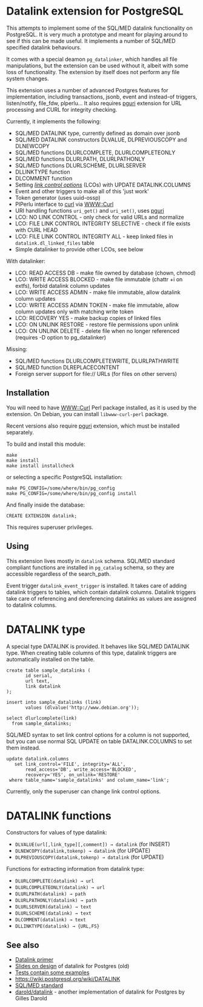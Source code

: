 Datalink extension for PostgreSQL
=================================

This attempts to implement some of the SQL/MED datalink functionality on PostgreSQL.
It is very much a prototype and meant for playing around to see if this can be made useful.
It implements a number of SQL/MED specified datalink behaviours.

It comes with a special deamon `pg_datalinker`, which handles all file manipulations,
but the extension can be used without it, albeit with some loss of functionality.
The extension by itself does not perform any file system changes. 

This extension uses a number of advanced Postgres features for implementation,
including transactions, jsonb, event and instead-of triggers, listen/notify, file_fdw, plperlu...
It also requires [pguri](https://github.com/petere/pguri) extension for URL processing and CURL for
integrity checking.
 
Currently, it implements the following:
- SQL/MED DATALINK type, currently defined as domain over jsonb
- SQL/MED DATALINK constructors DLVALUE, DLPREVIOUSCOPY and DLNEWCOPY
- SQL/MED functions DLURLCOMPLETE, DLURLCOMPLETEONLY
- SQL/MED functions DLURLPATH, DLURLPATHONLY
- SQL/MED functions DLURLSCHEME, DLURLSERVER
- DLLINKTYPE function
- DLCOMMENT function
- Setting [*link control options*](https://wiki.postgresql.org/wiki/DATALINK#Datalink_attributes_per_SQL_spec) (LCOs) with UPDATE DATALINK.COLUMNS
- Event and other triggers to make all of this 'just work'
- Token generator (uses uuid-ossp)
- PlPerlu interface to [curl](https://curl.se/) via [WWW::Curl](https://metacpan.org/pod/WWW::Curl)
- URI handling functions `uri_get()` and `uri_set()`, uses [pguri](https://github.com/petere/pguri)
- LCO: NO LINK CONTROL - only check for valid URLs and normalize
- LCO: FILE LINK CONTROL INTEGRITY SELECTIVE - check if file exists with CURL HEAD
- LCO: FILE LINK CONTROL INTEGRITY ALL - keep linked files in `datalink.dl_linked_files` table
- Simple datalinker to provide other LCOs, see below

With datalinker:
- LCO: READ ACCESS DB - make file owned by database (chown, chmod)
- LCO: WRITE ACCESS BLOCKED - make file immutable (chattr +i on extfs), forbid datalink column updates
- LCO: WRITE ACCESS ADMIN - make file immutable, allow datalink column updates
- LCO: WRITE ACCESS ADMIN TOKEN - make file immutable, allow column updates only with matching write token
- LCO: RECOVERY YES - make backup copies of linked files
- LCO: ON UNLINK RESTORE - restore file permissions upon unlink
- LCO: ON UNLINK DELETE - delete file when no longer referenced (requires -D option to pg_datalinker)

Missing:
- SQL/MED functions DLURLCOMPLETEWRITE, DLURLPATHWRITE
- SQL/MED function DLREPLACECONTENT
- Foreign server support for file:// URLs (for files on other servers)

Installation
------------

You will need to have 
[WWW::Curl](http://search.cpan.org/~szbalint/WWW-Curl-4.17/lib/WWW/Curl.pm#WWW::Curl::Easy) 
Perl package installed, as it is used by the extension.
On Debian, you can install `libwww-curl-perl` package.

Recent versions also require [pguri](https://github.com/petere/pguri) extension, which must
be installed separately.

To build and install this module:

    make
    make install
    make install installcheck

or selecting a specific PostgreSQL installation:

    make PG_CONFIG=/some/where/bin/pg_config
    make PG_CONFIG=/some/where/bin/pg_config install

And finally inside the database:

    CREATE EXTENSION datalink;

This requires superuser privileges.

Using
-----

This extension lives mostly in `datalink` schema.
SQL/MED standard compliant functions are installed in `pg_catalog` schema, 
so they are accessible regardless of the search_path.

Event trigger `datalink_event_trigger` is installed. 
It takes care of adding datalink triggers to tables, which contain datalink columns.
Datalink triggers take care of referencing and dereferencing datalinks 
as values are assigned to datalink columns.

DATALINK type
=============

A special type DATALINK is provided. 
It behaves like SQL/MED DATALINK type.
When creating table columns of this type, 
datalink triggers are automatically installed on the table.

    create table sample_datalinks (
           id serial,
           url text,
           link datalink
    );
    
    insert into sample_datalinks (link)
           values (dlvalue('http://www.debian.org'));
            
    select dlurlcomplete(link)
      from sample_datalinks;


SQL/MED syntax to set link control options for a column is not supported,
but you can use normal SQL UPDATE on table DATALINK.COLUMNS
to set them instead.

    update datalink.columns
       set link_control='FILE', integrity='ALL',
           read_access='DB', write_access='BLOCKED',
           recovery='YES', on_unlink='RESTORE'
     where table_name='sample_datalinks' and column_name='link';

Currently, only the superuser can change link control options.
            
DATALINK functions
==================

Constructors for values of type datalink:

- `DLVALUE(url[,link_type][,comment]) → datalink` (for INSERT)
- `DLNEWCOPY(datalink,tokenp) → datalink` (for UPDATE)
- `DLPREVIOUSCOPY(datalink,tokenp) → datalink` (for UPDATE)

Functions for extracting information from datalink type:

- `DLURLCOMPLETE(datalink) → url`
- `DLURLCOMPLETEONLY(datalink) → url`
- `DLURLPATH(datalink) → path`
- `DLURLPATHONLY(datalink) → path`
- `DLURLSERVER(datalink) → text`
- `DLURLSCHEME(datalink) → text`
- `DLCOMMENT(datalink) → text`
- `DLLINKTYPE(datalink) → {URL,FS}`

See also
--------
- [Datalink primer](https://github.com/lacanoid/datalink/blob/master/docs/primer.md) 
- [Slides on design](https://github.com/lacanoid/datalink/blob/master/docs/datalink.pdf) of datalink for Postgres (old)
- [Tests contain some examples](test/sql)
- https://wiki.postgresql.org/wiki/DATALINK
- [SQL/MED standard](http://www.wiscorp.com/sql20nn.zip)
- [darold/datalink](https://github.com/darold/datalink) - another implementation of datalink for Postgres by Gilles Darold
